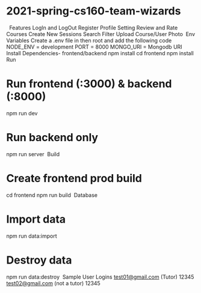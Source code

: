 # 2021-spring-cs160-team-wizards
​
​
Features 
LogIn and LogOut
Register
Profile Setting 
Review and Rate Courses
Create New Sessions
Search Filter
Upload Course/User Photo
​
Env Variables 
Create a .env file in then root and add the following code
NODE_ENV = development
PORT = 8000
MONGO_URI = Mongodb URI 
​
Install Dependencies- frontend/backend
npm install
cd frontend 
npm install
​
Run 
# Run frontend (:3000) & backend (:8000)
npm run dev
​
# Run backend only
npm run server
​
Build
# Create frontend prod build
cd frontend
npm run build
​
Database
# Import data
npm run data:import
​
# Destroy data
npm run data:destroy
​
Sample User Logins
test01@gmail.com (Tutor)
12345
​
test02@gmail.com (not a tutor)
12345
